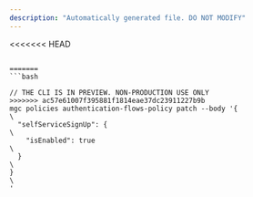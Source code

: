 ```yaml
---
description: "Automatically generated file. DO NOT MODIFY"
---
```


<<<<<<< HEAD
```cli

=======
```bash

// THE CLI IS IN PREVIEW. NON-PRODUCTION USE ONLY
>>>>>>> ac57e61007f395881f1814eae37dc23911227b9b
mgc policies authentication-flows-policy patch --body '{\
  "selfServiceSignUp": {\
    "isEnabled": true\
  }\
}\
'

```